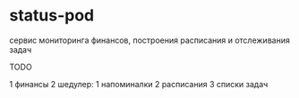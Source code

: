 # status-pod
сервис мониторинга финансов, построения расписания и отслеживания задач


TODO

1 финансы
2 шедулер:
  1 напоминалки
  2 расписания
  3 списки задач
 
